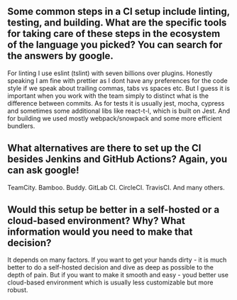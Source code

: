 ## Some common steps in a CI setup include linting, testing, and building. What are the specific tools for taking care of these steps in the ecosystem of the language you picked? You can search for the answers by google.

For linting I use eslint (tslint) with seven billions over plugins. Honestly speaking I am fine with prettier as I dont have any preferences for the code style if we speak about trailing commas, tabs vs spaces etc. But I guess it is important when you work with the team simply to distinct what is the difference between commits. As for tests it is usually jest, mocha, cypress and sometimes some additional libs like react-t-l, which is built on Jest. And for building we used mostly webpack/snowpack and some more efficient bundlers.



## What alternatives are there to set up the CI besides Jenkins and GitHub Actions? Again, you can ask google!


TeamCity.
Bamboo.
Buddy.
GitLab CI.
CircleCI.
TravisCI. And many others.

## Would this setup be better in a self-hosted or a cloud-based environment? Why? What information would you need to make that decision?

It depends on many factors. If you want to get your hands dirty - it is much better to do a self-hosted decision and dive as deep as possible to the depth of pain. But if you want to make it smooth and easy - youd better use cloud-based environment which is usually less customizable but more robust. 